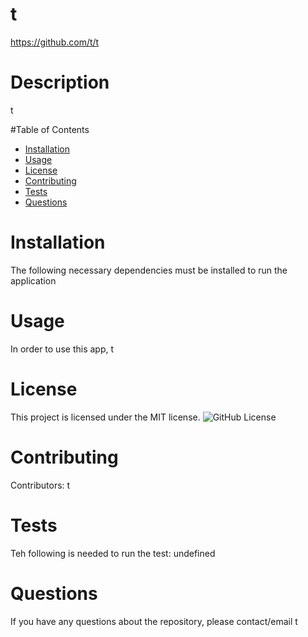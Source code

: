 # t

  https://github.com/t/t
  # Description
  t

  #Table of Contents
  * [Installation](#installation)
  * [Usage](#usage)
  * [License](#license)
  * [Contributing](#contributing)
  * [Tests](#tests)
  * [Questions](#questions)
  
  # Installation
  The following necessary dependencies must be installed to run the application

  # Usage
  In order to use this app, t

  # License
  This project is licensed under the MIT license.
  ![GitHub License](https://img.shields.io/badge/license-MIT-blue.svg)

  # Contributing
  Contributors: t

  # Tests
  Teh following is needed to run the test: undefined

  # Questions
  If you have any questions about the repository, please contact/email t

